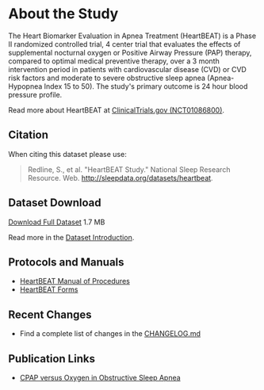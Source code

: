 # About the Study

The Heart Biomarker Evaluation in Apnea Treatment (HeartBEAT) is a Phase II randomized controlled trial, 4 center trial that evaluates the effects of supplemental nocturnal oxygen or Positive Airway Pressure (PAP) therapy, compared to optimal medical preventive therapy, over a 3 month intervention period in patients with cardiovascular disease (CVD) or CVD risk factors and moderate to severe obstructive sleep apnea (Apnea-Hypopnea Index 15 to 50). The study's primary outcome is 24 hour blood pressure profile.

Read more about HeartBEAT at [ClinicalTrials.gov (NCT01086800)](http://clinicaltrials.gov/show/NCT01086800).

## Citation

When citing this dataset please use:

> Redline, S., et al. "HeartBEAT Study." National Sleep Research Resource. Web. http://sleepdata.org/datasets/heartbeat.

## Dataset Download

<a href=":files_path:/datasets" class="btn btn-success btn-lg">Download Full Dataset</a> 1.7 MB

Read more in the [Dataset Introduction](:pages_path:/dataset-introduction.md).

## Protocols and Manuals

- [HeartBEAT Manual of Procedures](:pages_path:/manuals/manuals-toc.md)
- [HeartBEAT Forms](:files_path:/forms)

## Recent Changes

- Find a complete list of changes in the [CHANGELOG.md](:pages_path:/CHANGELOG.md)

## Publication Links

- [CPAP versus Oxygen in Obstructive Sleep Apnea](http://www.nejm.org/doi/full/10.1056/NEJMoa1306766)
